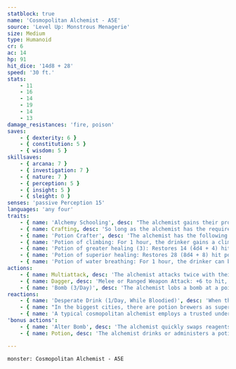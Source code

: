 ```yaml
---
statblock: true
name: 'Cosmopolitan Alchemist - A5E'
source: 'Level Up: Monstrous Menagerie'
size: Medium
type: Humanoid
cr: 6
ac: 14
hp: 91
hit_dice: '14d8 + 28'
speed: '30 ft.'
stats:
    - 11
    - 16
    - 14
    - 19
    - 14
    - 13
damage_resistances: 'fire, poison'
saves:
    - { dexterity: 6 }
    - { constitution: 5 }
    - { wisdom: 5 }
skillsaves:
    - { arcana: 7 }
    - { investigation: 7 }
    - { nature: 7 }
    - { perception: 5 }
    - { insight: 5 }
    - { sleight: 0 }
senses: 'passive Perception 15'
languages: 'any four'
traits:
    - { name: 'Alchemy Schooling', desc: "The alchemist gains their proficiency bonus and an expertise die (+1d6) on checks made with alchemist's supplies." }
    - { name: Crafting, desc: 'So long as the alchemist has the required components and equipment, they are able to craft potions of up to legendary rarity and other magic items of up to very rare rarity.' }
    - { name: 'Potion Crafter', desc: 'The alchemist has the following potions on hand:' }
    - { name: 'Potion of climbing: For 1 hour, the drinker gains a climb speed equal to its Speed and has advantage on Athletics checks made to climb', desc: '' }
    - { name: 'Potion of greater healing (3): Restores 14 (4d4 + 4) hit points', desc: '' }
    - { name: 'Potion of superior healing: Restores 28 (8d4 + 8) hit points', desc: '' }
    - { name: 'Potion of water breathing: For 1 hour, the drinker can breathe underwater', desc: '' }
actions:
    - { name: Multiattack, desc: 'The alchemist attacks twice with their dagger.' }
    - { name: Dagger, desc: 'Melee or Ranged Weapon Attack: +6 to hit, reach 5 ft. or range 20/60 ft., one target. Hit: 5 (1d4 + 3) piercing damage plus 10 (3d6) poison damage.' }
    - { name: 'Bomb (3/Day)', desc: 'The alchemist lobs a bomb at a point they can see within 80 feet. Upon impact, the bomb explodes in a 10-foot radius. Creatures in the area make a DC 15 Dexterity saving throw, taking 24 (7d6) fire damage on a failure or half damage on a success.' }
reactions:
    - { name: 'Desperate Drink (1/Day, While Bloodied)', desc: 'When the alchemist is dealt damage, they drink a potion.' }
    - { name: "In the biggest cities, there are potion brewers as superbly skilled as they are suspicious and skeptical, keen to the thieving hands of adventurers and other ne'er-do-wells", desc: '' }
    - { name: 'A typical cosmopolitan alchemist employs a trusted underling, such as a hired veteran or hound guardian, for protection', desc: '' }
'bonus actions':
    - { name: 'Alter Bomb', desc: 'The alchemist quickly swaps reagents to change the damage dealt by their next bomb to acid, cold, lightning, poison, or thunder.' }
    - { name: Potion, desc: 'The alchemist drinks or administers a potion.' }

---
```

```statblock
monster: Cosmopolitan Alchemist - A5E
```
